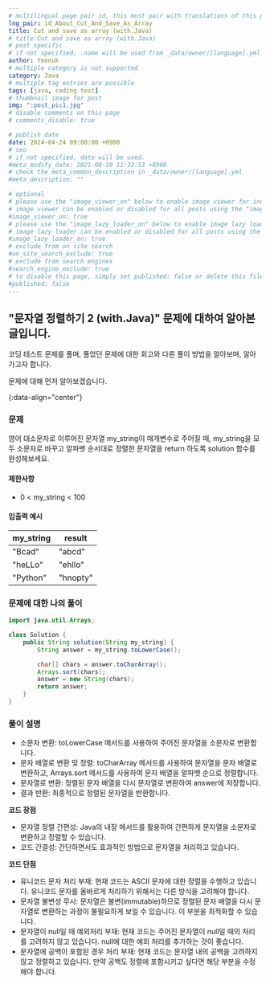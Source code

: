 ```yaml
---
# multilingual page pair id, this must pair with translations of this page. (This name must be unique)
lng_pair: id_About_Cut_And_Save_As_Array
title: Cut and save as array (with.Java)
# title:Cut and save as array (with.Java)
# post specific
# if not specified, .name will be used from _data/owner/[language].yml
author: Yeonuk
# multiple category is not supported
category: Java
# multiple tag entries are possible
tags: [java, coding test]
# thumbnail image for post
img: ":post_pic1.jpg"
# disable comments on this page
# comments_disable: true

# publish date
date: 2024-04-24 09:00:00 +0900
# seo
# if not specified, date will be used.
#meta_modify_date: 2021-08-10 11:32:53 +0900
# check the meta_common_description in _data/owner/[language].yml
#meta_description: ""

# optional
# please use the "image_viewer_on" below to enable image viewer for individual pages or posts (_posts/ or [language]/_posts folders).
# image viewer can be enabled or disabled for all posts using the "image_viewer_posts: true" setting in _data/conf/main.yml.
#image_viewer_on: true
# please use the "image_lazy_loader_on" below to enable image lazy loader for individual pages or posts (_posts/ or [language]/_posts folders).
# image lazy loader can be enabled or disabled for all posts using the "image_lazy_loader_posts: true" setting in _data/conf/main.yml.
#image_lazy_loader_on: true
# exclude from on site search
#on_site_search_exclude: true
# exclude from search engines
#search_engine_exclude: true
# to disable this page, simply set published: false or delete this file
#published: false
---
```


<!-- outline-start -->

## "문자열 정렬하기 2 (with.Java)" 문제에 대하여 알아본 글입니다.

코딩 테스트 문제를 풀며, 풀었던 문제에 대한 회고와 다른 풀이 방법을 알아보며, 알아가고자 합니다.

문제에 대해 먼저 알아보겠습니다.

{:data-align="center"}

<!-- outline-end -->

### 문제

영어 대소문자로 이루어진 문자열 my_string이 매개변수로 주어질 때, my_string을 모두 소문자로 바꾸고 알파벳 순서대로 정렬한 문자열을 return 하도록 solution 함수를 완성해보세요.

#### 제한사항

- 0 < my_string < 100

#### 입출력 예시

| my_string | result   |
| --------- | -------- |
| "Bcad"    | "abcd"   |
| "heLLo"   | "ehllo"  |
| "Python"  | "hnopty" |

### 문제에 대한 나의 풀이

```java
import java.util.Arrays;

class Solution {
    public String solution(String my_string) {
        String answer = my_string.toLowerCase();

        char[] chars = answer.toCharArray();
        Arrays.sort(chars);
        answer = new String(chars);
        return answer;
    }
}
```

### 풀이 설명

- 소문자 변환: toLowerCase 메서드를 사용하여 주어진 문자열을 소문자로 변환합니다.
- 문자 배열로 변환 및 정렬: toCharArray 메서드를 사용하여 문자열을 문자 배열로 변환하고, Arrays.sort 메서드를 사용하여 문자 배열을 알파벳 순으로 정렬합니다.
- 문자열로 변환: 정렬된 문자 배열을 다시 문자열로 변환하여 answer에 저장합니다.
- 결과 반환: 최종적으로 정렬된 문자열을 반환합니다.

**코드 장점**

- 문자열 정렬 간편성: Java의 내장 메서드를 활용하여 간편하게 문자열을 소문자로 변환하고 정렬할 수 있습니다.
- 코드 간결성: 간단하면서도 효과적인 방법으로 문자열을 처리하고 있습니다.

**코드 단점**

- 유니코드 문자 처리 부재: 현재 코드는 ASCII 문자에 대한 정렬을 수행하고 있습니다. 유니코드 문자를 올바르게 처리하기 위해서는 다른 방식을 고려해야 합니다.
- 문자열 불변성 무시: 문자열은 불변(immutable)하므로 정렬된 문자 배열을 다시 문자열로 변환하는 과정이 불필요하게 보일 수 있습니다. 이 부분을 최적화할 수 있습니다.
- 문자열이 null일 때 예외처리 부재: 현재 코드는 주어진 문자열이 null일 때의 처리를 고려하지 않고 있습니다. null에 대한 예외 처리를 추가하는 것이 좋습니다.
- 문자열에 공백이 포함된 경우 처리 부재: 현재 코드는 문자열 내의 공백을 고려하지 않고 정렬하고 있습니다. 만약 공백도 정렬에 포함시키고 싶다면 해당 부분을 수정해야 합니다.
